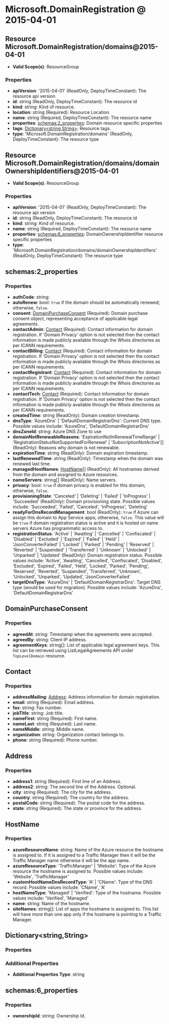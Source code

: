 # Microsoft.DomainRegistration @ 2015-04-01

## Resource Microsoft.DomainRegistration/domains@2015-04-01
* **Valid Scope(s)**: ResourceGroup
### Properties
* **apiVersion**: '2015-04-01' (ReadOnly, DeployTimeConstant): The resource api version
* **id**: string (ReadOnly, DeployTimeConstant): The resource id
* **kind**: string: Kind of resource.
* **location**: string (Required): Resource Location.
* **name**: string (Required, DeployTimeConstant): The resource name
* **properties**: [schemas:2_properties](#schemas2properties): Domain resource specific properties
* **tags**: [Dictionary<string,String>](#dictionarystringstring): Resource tags.
* **type**: 'Microsoft.DomainRegistration/domains' (ReadOnly, DeployTimeConstant): The resource type

## Resource Microsoft.DomainRegistration/domains/domainOwnershipIdentifiers@2015-04-01
* **Valid Scope(s)**: ResourceGroup
### Properties
* **apiVersion**: '2015-04-01' (ReadOnly, DeployTimeConstant): The resource api version
* **id**: string (ReadOnly, DeployTimeConstant): The resource id
* **kind**: string: Kind of resource.
* **name**: string (Required, DeployTimeConstant): The resource name
* **properties**: [schemas:6_properties](#schemas6properties): DomainOwnershipIdentifier resource specific properties
* **type**: 'Microsoft.DomainRegistration/domains/domainOwnershipIdentifiers' (ReadOnly, DeployTimeConstant): The resource type

## schemas:2_properties
### Properties
* **authCode**: string:
* **autoRenew**: bool: <code>true</code> if the domain should be automatically renewed; otherwise, <code>false</code>.
* **consent**: [DomainPurchaseConsent](#domainpurchaseconsent) (Required): Domain purchase consent object, representing acceptance of applicable legal agreements.
* **contactAdmin**: [Contact](#contact) (Required): Contact information for domain registration. If 'Domain Privacy' option is not selected then the contact information is made publicly available through the Whois
directories as per ICANN requirements.
* **contactBilling**: [Contact](#contact) (Required): Contact information for domain registration. If 'Domain Privacy' option is not selected then the contact information is made publicly available through the Whois
directories as per ICANN requirements.
* **contactRegistrant**: [Contact](#contact) (Required): Contact information for domain registration. If 'Domain Privacy' option is not selected then the contact information is made publicly available through the Whois
directories as per ICANN requirements.
* **contactTech**: [Contact](#contact) (Required): Contact information for domain registration. If 'Domain Privacy' option is not selected then the contact information is made publicly available through the Whois
directories as per ICANN requirements.
* **createdTime**: string (ReadOnly): Domain creation timestamp.
* **dnsType**: 'AzureDns' | 'DefaultDomainRegistrarDns': Current DNS type. Possible values include: 'AzureDns', 'DefaultDomainRegistrarDns'
* **dnsZoneId**: string: Azure DNS Zone to use
* **domainNotRenewableReasons**: 'ExpirationNotInRenewalTimeRange' | 'RegistrationStatusNotSupportedForRenewal' | 'SubscriptionNotActive'[] (ReadOnly): Reasons why domain is not renewable.
* **expirationTime**: string (ReadOnly): Domain expiration timestamp.
* **lastRenewedTime**: string (ReadOnly): Timestamp when the domain was renewed last time.
* **managedHostNames**: [HostName](#hostname)[] (ReadOnly): All hostnames derived from the domain and assigned to Azure resources.
* **nameServers**: string[] (ReadOnly): Name servers.
* **privacy**: bool: <code>true</code> if domain privacy is enabled for this domain; otherwise, <code>false</code>.
* **provisioningState**: 'Canceled' | 'Deleting' | 'Failed' | 'InProgress' | 'Succeeded' (ReadOnly): Domain provisioning state. Possible values include: 'Succeeded', 'Failed', 'Canceled', 'InProgress', 'Deleting'
* **readyForDnsRecordManagement**: bool (ReadOnly): <code>true</code> if Azure can assign this domain to App Service apps; otherwise, <code>false</code>. This value will be <code>true</code> if domain registration status is active and
 it is hosted on name servers Azure has programmatic access to.
* **registrationStatus**: 'Active' | 'Awaiting' | 'Cancelled' | 'Confiscated' | 'Disabled' | 'Excluded' | 'Expired' | 'Failed' | 'Held' | 'JsonConverterFailed' | 'Locked' | 'Parked' | 'Pending' | 'Reserved' | 'Reverted' | 'Suspended' | 'Transferred' | 'Unknown' | 'Unlocked' | 'Unparked' | 'Updated' (ReadOnly): Domain registration status. Possible values include: 'Active', 'Awaiting', 'Cancelled', 'Confiscated', 'Disabled', 'Excluded', 'Expired', 'Failed', 'Held', 'Locked', 'Parked', 'Pending', 'Reserved', 'Reverted', 'Suspended', 'Transferred', 'Unknown', 'Unlocked', 'Unparked', 'Updated', 'JsonConverterFailed'
* **targetDnsType**: 'AzureDns' | 'DefaultDomainRegistrarDns': Target DNS type (would be used for migration). Possible values include: 'AzureDns', 'DefaultDomainRegistrarDns'

## DomainPurchaseConsent
### Properties
* **agreedAt**: string: Timestamp when the agreements were accepted.
* **agreedBy**: string: Client IP address.
* **agreementKeys**: string[]: List of applicable legal agreement keys. This list can be retrieved using ListLegalAgreements API under <code>TopLevelDomain</code> resource.

## Contact
### Properties
* **addressMailing**: [Address](#address): Address information for domain registration.
* **email**: string (Required): Email address.
* **fax**: string: Fax number.
* **jobTitle**: string: Job title.
* **nameFirst**: string (Required): First name.
* **nameLast**: string (Required): Last name.
* **nameMiddle**: string: Middle name.
* **organization**: string: Organization contact belongs to.
* **phone**: string (Required): Phone number.

## Address
### Properties
* **address1**: string (Required): First line of an Address.
* **address2**: string: The second line of the Address. Optional.
* **city**: string (Required): The city for the address.
* **country**: string (Required): The country for the address.
* **postalCode**: string (Required): The postal code for the address.
* **state**: string (Required): The state or province for the address.

## HostName
### Properties
* **azureResourceName**: string: Name of the Azure resource the hostname is assigned to. If it is assigned to a Traffic Manager then it will be the Traffic Manager name otherwise it will be the app name.
* **azureResourceType**: 'TrafficManager' | 'Website': Type of the Azure resource the hostname is assigned to. Possible values include: 'Website', 'TrafficManager'
* **customHostNameDnsRecordType**: 'A' | 'CName': Type of the DNS record. Possible values include: 'CName', 'A'
* **hostNameType**: 'Managed' | 'Verified': Type of the hostname. Possible values include: 'Verified', 'Managed'
* **name**: string: Name of the hostname.
* **siteNames**: string[]: List of apps the hostname is assigned to. This list will have more than one app only if the hostname is pointing to a Traffic Manager.

## Dictionary<string,String>
### Properties
### Additional Properties
* **Additional Properties Type**: string

## schemas:6_properties
### Properties
* **ownershipId**: string: Ownership Id.

